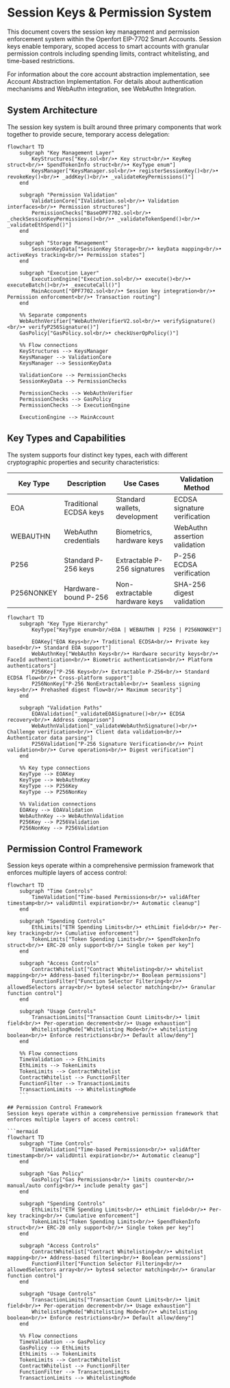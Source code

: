 # Session Keys & Permission System

This document covers the session key management and permission enforcement system within the Openfort EIP-7702 Smart Accounts. Session keys enable temporary, scoped access to smart accounts with granular permission controls including spending limits, contract whitelisting, and time-based restrictions.

For information about the core account abstraction implementation, see Account Abstraction Implementation. For details about authentication mechanisms and WebAuthn integration, see WebAuthn Integration.

## System Architecture
The session key system is built around three primary components that work together to provide secure, temporary access delegation:
```mermaid
flowchart TD
    subgraph "Key Management Layer"
        KeyStructures["Key.sol<br/>• Key struct<br/>• KeyReg struct<br/>• SpendTokenInfo struct<br/>• KeyType enum"]
        KeysManager["KeysManager.sol<br/>• registerSessionKey()<br/>• revokeKey()<br/>• _addKey()<br/>• _validateKeyPermissions()"]
    end
    
    subgraph "Permission Validation"
        ValidationCore["IValidation.sol<br/>• Validation interfaces<br/>• Permission structures"]
        PermissionChecks["BaseOPF7702.sol<br/>• _checkSessionKeyPermissions()<br/>• _validateTokenSpend()<br/>• _validateEthSpend()"]
    end
    
    subgraph "Storage Management"
        SessionKeyData["SessionKey Storage<br/>• keyData mapping<br/>• activeKeys tracking<br/>• Permission states"]
    end
    
    subgraph "Execution Layer"
        ExecutionEngine["Execution.sol<br/>• execute()<br/>• executeBatch()<br/>• _executeCall()"]
        MainAccount["OPF7702.sol<br/>• Session key integration<br/>• Permission enforcement<br/>• Transaction routing"]
    end

    %% Separate components
    WebAuthnVerifier["WebAuthnVerifierV2.sol<br/>• verifySignature()<br/>• verifyP256Signature()"]
    GasPolicy["GasPolicy.sol<br/>• checkUserOpPolicy()"]

    %% Flow connections
    KeyStructures --> KeysManager
    KeysManager --> ValidationCore
    KeysManager --> SessionKeyData
    
    ValidationCore --> PermissionChecks
    SessionKeyData --> PermissionChecks
    
    PermissionChecks --> WebAuthnVerifier
    PermissionChecks --> GasPolicy
    PermissionChecks --> ExecutionEngine
    
    ExecutionEngine --> MainAccount
```

## Key Types and Capabilities
The system supports four distinct key types, each with different cryptographic properties and security characteristics:


| Key Type | Description | Use Cases | Validation Method |
|----------|-------------|-----------|-------------------|
| EOA | Traditional ECDSA keys | Standard wallets, development | ECDSA signature verification |
| WEBAUTHN | WebAuthn credentials | Biometrics, hardware keys | WebAuthn assertion validation |
| P256 | Standard P-256 keys | Extractable P-256 signatures | P-256 ECDSA verification |
| P256NONKEY | Hardware-bound P-256 | Non-extractable hardware keys | SHA-256 digest validation |

```mermaid
flowchart TD
    subgraph "Key Type Hierarchy"
        KeyType["KeyType enum<br/>EOA | WEBAUTHN | P256 | P256NONKEY"]
        
        EOAKey["EOA Keys<br/>• Traditional ECDSA<br/>• Private key based<br/>• Standard EOA support"]
        WebAuthnKey["WebAuthn Keys<br/>• Hardware security keys<br/>• FaceId authentication<br/>• Biometric authentication<br/>• Platform authenticators"]
        P256Key["P-256 Keys<br/>• Extractable P-256<br/>• Standard ECDSA flow<br/>• Cross-platform support"]
        P256NonKey["P-256 NonExtractable<br/>• Seamless signing keys<br/>• Prehashed digest flow<br/>• Maximum security"]
    end
    
    subgraph "Validation Paths"
        EOAValidation["_validateEOASignature()<br/>• ECDSA recovery<br/>• Address comparison"]
        WebAuthnValidation["_validateWebAuthnSignature()<br/>• Challenge verification<br/>• Client data validation<br/>• Authenticator data parsing"]
        P256Validation["P-256 Signature Verification<br/>• Point validation<br/>• Curve operations<br/>• Digest verification"]
    end

    %% Key type connections
    KeyType --> EOAKey
    KeyType --> WebAuthnKey
    KeyType --> P256Key
    KeyType --> P256NonKey
    
    %% Validation connections
    EOAKey --> EOAValidation
    WebAuthnKey --> WebAuthnValidation
    P256Key --> P256Validation
    P256NonKey --> P256Validation
```

## Permission Control Framework
Session keys operate within a comprehensive permission framework that enforces multiple layers of access control:

```mermaid
flowchart TD
    subgraph "Time Controls"
        TimeValidation["Time-based Permissions<br/>• validAfter timestamp<br/>• validUntil expiration<br/>• Automatic cleanup"]
    end
    
    subgraph "Spending Controls"
        EthLimits["ETH Spending Limits<br/>• ethLimit field<br/>• Per-key tracking<br/>• Cumulative enforcement"]
        TokenLimits["Token Spending Limits<br/>• SpendTokenInfo struct<br/>• ERC-20 only support<br/>• Single token per key"]
    end
    
    subgraph "Access Controls"
        ContractWhitelist["Contract Whitelisting<br/>• whitelist mapping<br/>• Address-based filtering<br/>• Boolean permissions"]
        FunctionFilter["Function Selector Filtering<br/>• allowedSelectors array<br/>• bytes4 selector matching<br/>• Granular function control"]
    end
    
    subgraph "Usage Controls"
        TransactionLimits["Transaction Count Limits<br/>• limit field<br/>• Per-operation decrement<br/>• Usage exhaustion"]
        WhitelistingMode["Whitelisting Mode<br/>• whitelisting boolean<br/>• Enforce restrictions<br/>• Default allow/deny"]
    end

    %% Flow connections
    TimeValidation --> EthLimits
    EthLimits --> TokenLimits
    TokenLimits --> ContractWhitelist
    ContractWhitelist --> FunctionFilter
    FunctionFilter --> TransactionLimits
    TransactionLimits --> WhitelistingMode
    ```

## Permission Control Framework
Session keys operate within a comprehensive permission framework that enforces multiple layers of access control:

```mermaid
flowchart TD
    subgraph "Time Controls"
        TimeValidation["Time-based Permissions<br/>• validAfter timestamp<br/>• validUntil expiration<br/>• Automatic cleanup"]
    end

    subgraph "Gas Policy"
        GasPolicy["Gas Permissions<br/>• limits counter<br/>• manual/auto config<br/>• include penalty gas"]
    end

    subgraph "Spending Controls"
        EthLimits["ETH Spending Limits<br/>• ethLimit field<br/>• Per-key tracking<br/>• Cumulative enforcement"]
        TokenLimits["Token Spending Limits<br/>• SpendTokenInfo struct<br/>• ERC-20 only support<br/>• Single token per key"]
    end
    
    subgraph "Access Controls"
        ContractWhitelist["Contract Whitelisting<br/>• whitelist mapping<br/>• Address-based filtering<br/>• Boolean permissions"]
        FunctionFilter["Function Selector Filtering<br/>• allowedSelectors array<br/>• bytes4 selector matching<br/>• Granular function control"]
    end
    
    subgraph "Usage Controls"
        TransactionLimits["Transaction Count Limits<br/>• limit field<br/>• Per-operation decrement<br/>• Usage exhaustion"]
        WhitelistingMode["Whitelisting Mode<br/>• whitelisting boolean<br/>• Enforce restrictions<br/>• Default allow/deny"]
    end

    %% Flow connections
    TimeValidation --> GasPolicy
    GasPolicy --> EthLimits
    EthLimits --> TokenLimits
    TokenLimits --> ContractWhitelist
    ContractWhitelist --> FunctionFilter
    FunctionFilter --> TransactionLimits
    TransactionLimits --> WhitelistingMode
```








